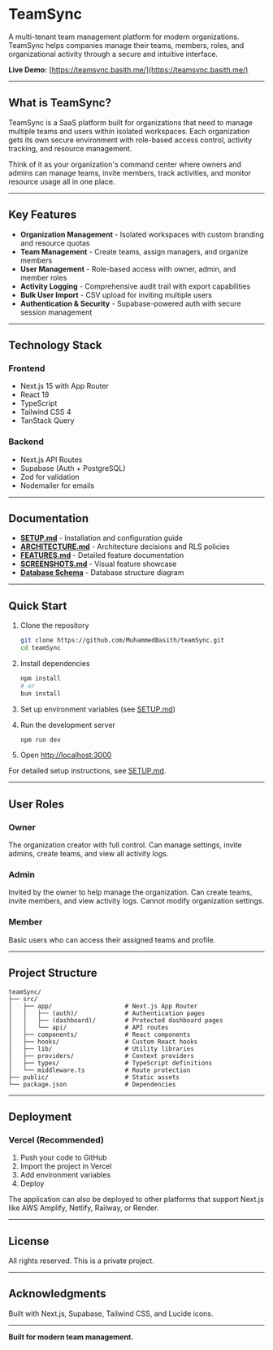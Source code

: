 # TeamSync

A multi-tenant team management platform for modern organizations. TeamSync helps companies manage their teams, members, roles, and organizational activity through a secure and intuitive interface.

**Live Demo:** [https://teamsync.basith.me/](https://teamsync.basith.me/)

---

## What is TeamSync?

TeamSync is a SaaS platform built for organizations that need to manage multiple teams and users within isolated workspaces. Each organization gets its own secure environment with role-based access control, activity tracking, and resource management.

Think of it as your organization's command center where owners and admins can manage teams, invite members, track activities, and monitor resource usage all in one place.

---

## Key Features

- **Organization Management** - Isolated workspaces with custom branding and resource quotas
- **Team Management** - Create teams, assign managers, and organize members
- **User Management** - Role-based access with owner, admin, and member roles
- **Activity Logging** - Comprehensive audit trail with export capabilities
- **Bulk User Import** - CSV upload for inviting multiple users
- **Authentication & Security** - Supabase-powered auth with secure session management

---

## Technology Stack

### Frontend
- Next.js 15 with App Router
- React 19
- TypeScript
- Tailwind CSS 4
- TanStack Query

### Backend
- Next.js API Routes
- Supabase (Auth + PostgreSQL)
- Zod for validation
- Nodemailer for emails

---

## Documentation

- **[SETUP.md](./SETUP.md)** - Installation and configuration guide
- **[ARCHITECTURE.md](./ARCHITECTURE.md)** - Architecture decisions and RLS policies
- **[FEATURES.md](./FEATURES.md)** - Detailed feature documentation
- **[SCREENSHOTS.md](./SCREENSHOTS.md)** - Visual feature showcase
- **[Database Schema](./public/images/db-diagram.png)** - Database structure diagram

---

## Quick Start

1. Clone the repository
   ```bash
   git clone https://github.com/MuhammedBasith/teamSync.git
   cd teamSync
   ```

2. Install dependencies
   ```bash
   npm install
   # or
   bun install
   ```

3. Set up environment variables (see [SETUP.md](./SETUP.md))

4. Run the development server
   ```bash
   npm run dev
   ```

5. Open [http://localhost:3000](http://localhost:3000)

For detailed setup instructions, see [SETUP.md](./SETUP.md).

---

## User Roles

### Owner
The organization creator with full control. Can manage settings, invite admins, create teams, and view all activity logs.

### Admin
Invited by the owner to help manage the organization. Can create teams, invite members, and view activity logs. Cannot modify organization settings.

### Member
Basic users who can access their assigned teams and profile.

---

## Project Structure

```
teamSync/
├── src/
│   ├── app/                    # Next.js App Router
│   │   ├── (auth)/             # Authentication pages
│   │   ├── (dashboard)/        # Protected dashboard pages
│   │   └── api/                # API routes
│   ├── components/             # React components
│   ├── hooks/                  # Custom React hooks
│   ├── lib/                    # Utility libraries
│   ├── providers/              # Context providers
│   ├── types/                  # TypeScript definitions
│   └── middleware.ts           # Route protection
├── public/                     # Static assets
└── package.json                # Dependencies
```

---

## Deployment

### Vercel (Recommended)

1. Push your code to GitHub
2. Import the project in Vercel
3. Add environment variables
4. Deploy

The application can also be deployed to other platforms that support Next.js like AWS Amplify, Netlify, Railway, or Render.

---

## License

All rights reserved. This is a private project.

---

## Acknowledgments

Built with Next.js, Supabase, Tailwind CSS, and Lucide icons.

---

**Built for modern team management.**
